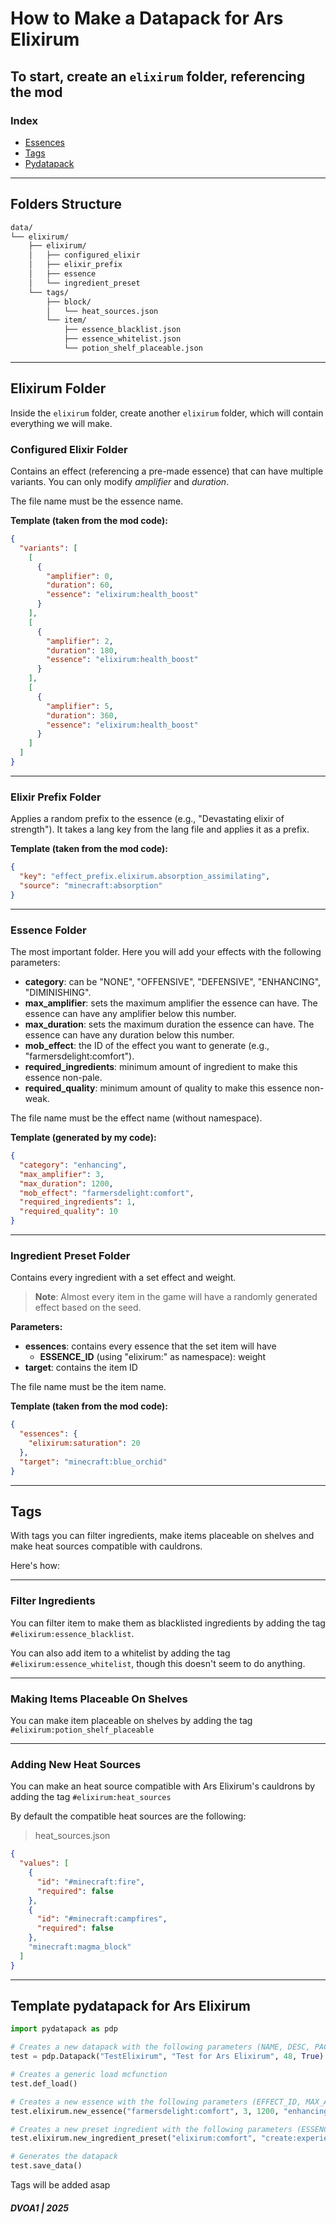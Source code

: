 # How to Make a Datapack for Ars Elixirum

To start, create an `elixirum` folder, referencing the mod
---

### Index

- [Essences](#add-essence)
- [Tags](#tags)
- [Pydatapack](#pydatapack)

---

## Folders Structure

```bash
data/
└── elixirum/
    ├── elixirum/
    │   ├── configured_elixir
    │   ├── elixir_prefix
    │   ├── essence
    │   └── ingredient_preset
    └── tags/
        ├── block/
        │   └── heat_sources.json
        └── item/
            ├── essence_blacklist.json
            ├── essence_whitelist.json
            └── potion_shelf_placeable.json
```

---

## Elixirum Folder

Inside the `elixirum` folder, create another `elixirum` folder, which will contain everything we will make.

### Configured Elixir Folder

Contains an effect (referencing a pre-made essence) that can have multiple variants. You can only modify *amplifier* and *duration*.

The file name must be the essence name.

**Template (taken from the mod code):**

```json
{
  "variants": [
    [
      {
        "amplifier": 0,
        "duration": 60,
        "essence": "elixirum:health_boost"
      }
    ],
    [
      {
        "amplifier": 2,
        "duration": 180,
        "essence": "elixirum:health_boost"
      }
    ],
    [
      {
        "amplifier": 5,
        "duration": 360,
        "essence": "elixirum:health_boost"
      }
    ]
  ]
}
```

---

### Elixir Prefix Folder

Applies a random prefix to the essence (e.g., "Devastating elixir of strength"). It takes a lang key from the lang file and applies it as a prefix.

**Template (taken from the mod code):**

```json
{
  "key": "effect_prefix.elixirum.absorption_assimilating",
  "source": "minecraft:absorption"
}
```

---

<a id="add-essence"></a>

### Essence Folder

The most important folder. Here you will add your effects with the following parameters:

- **category**: can be "NONE", "OFFENSIVE", "DEFENSIVE", "ENHANCING", "DIMINISHING".
- **max_amplifier**: sets the maximum amplifier the essence can have. The essence can have any amplifier below this number.
- **max_duration**: sets the maximum duration the essence can have. The essence can have any duration below this number.
- **mob_effect**: the ID of the effect you want to generate (e.g., "farmersdelight:comfort").
- **required_ingredients**: minimum amount of ingredient to make this essence non-pale.
- **required_quality**: minimum amount of quality to make this essence non-weak.

The file name must be the effect name (without namespace).

**Template (generated by my code):**

```json
{
  "category": "enhancing",
  "max_amplifier": 3,
  "max_duration": 1200,
  "mob_effect": "farmersdelight:comfort",
  "required_ingredients": 1,
  "required_quality": 10
}
```

---

### Ingredient Preset Folder

Contains every ingredient with a set effect and weight.
> **Note**: Almost every item in the game will have a randomly generated effect based on the seed.

**Parameters:**

- **essences**: contains every essence that the set item will have
  - **ESSENCE_ID** (using "elixirum:" as namespace): weight
- **target**: contains the item ID

The file name must be the item name.

**Template (taken from the mod code):**

```json
{
  "essences": {
    "elixirum:saturation": 20
  },
  "target": "minecraft:blue_orchid"
}
```

---

<a id="tags"></a>

## Tags

With tags you can filter ingredients, make items placeable on shelves and make heat sources compatible with cauldrons.

Here's how:

---

### Filter Ingredients

You can filter item to make them as blacklisted ingredients by adding the tag `#elixirum:essence_blacklist`.

You can also add item to a whitelist by adding the tag `#elixirum:essence_whitelist`, though this doesn't seem to do anything.

---

### Making Items Placeable On Shelves

You can make item placeable on shelves by adding the tag `#elixirum:potion_shelf_placeable`

---

### Adding New Heat Sources

You can make an heat source compatible with Ars Elixirum's cauldrons by adding the tag `#elixirum:heat_sources`

By default the compatible heat sources are the following:

> heat_sources.json

```json
{
  "values": [
    {
      "id": "#minecraft:fire",
      "required": false
    },
    {
      "id": "#minecraft:campfires",
      "required": false
    },
    "minecraft:magma_block"
  ]
}
```

---

<a id="pydatapack"></a>

## Template pydatapack for Ars Elixirum

```python
import pydatapack as pdp

# Creates a new datapack with the following parameters (NAME, DESC, PACK_FORMAT, VERBOSE_LOG)
test = pdp.Datapack("TestElixirum", "Test for Ars Elixirum", 48, True)

# Creates a generic load mcfunction
test.def_load()

# Creates a new essence with the following parameters (EFFECT_ID, MAX_AMPLIFICATION, MAX_DURATION, CATEGORY, MIN_INGREDIENTS, MIN_QUALITY)
test.elixirum.new_essence("farmersdelight:comfort", 3, 1200, "enhancing", 1, 10)

# Creates a new preset ingredient with the following parameters (ESSENCE [can be string or list], INGREDIENT_ID, WEIGHT)
test.elixirum.new_ingredient_preset("elixirum:comfort", "create:experience_nugget", 20)

# Generates the datapack
test.save_data()
```

Tags will be added asap

##### DVOA1 | 2025
